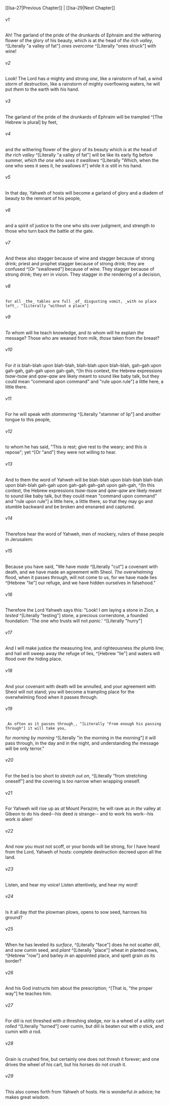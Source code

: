 ﻿---
aliases:
  - Isaiah 28
---

[[Isa-27|Previous Chapter]] | [[Isa-29|Next Chapter]]

###### v1
Ah! The garland of the pride of the drunkards of Ephraim
and _the_ withering flower of the glory of his beauty,
which _is_ at _the_ head of _the rich valley_, ^[Literally "a valley of fat"]
_ones overcome_ ^[Literally "ones struck"] with wine!

###### v2
Look! The Lord has _a_ mighty and strong _one_,
like a rainstorm of hail, a wind storm of destruction,
like a rainstorm of mighty overflowing waters,
he will put _them_ to the earth with _his_ hand.

###### v3
The garland of the pride of the drunkards of Ephraim
will be trampled ^[The Hebrew is plural] by feet,

###### v4
and _the_ withering flower of the glory of its beauty
which _is_ at _the_ head of _the rich valley_ ^[Literally "a valley of fat"]
will be like its early fig before summer,
_which the one who sees it swallows_ ^[Literally "Which, when the one who sees it sees it, he swallows it"] while it _is_ still in his hand.

###### v5
In that day, Yahweh of hosts will become a garland of glory
and a diadem of beauty to the remnant of his people,

###### v6
and a spirit of justice to the one who sits over judgment,
and strength _to_ those who turn back _the_ battle _at the_ gate.

###### v7
And these also stagger because of wine
and stagger because of strong drink;
priest and prophet stagger because of strong drink;
they are confused ^[Or "swallowed"] because of wine.
They stagger because of strong drink;
they err in vision.
They stagger _in the_ rendering of a decision,

###### v8
    for all _the_ tables are full _of_ disgusting vomit, _with no place left_. ^[Literally "without a place"]

###### v9
_To_ whom will he teach knowledge,
and _to_ whom will he explain _the_ message?
Those who are weaned from milk,
_those_ taken from _the_ breast?

###### v10
For _it is_ blah-blah upon blah-blah,
blah-blah upon blah-blah,
gah-gah upon gah-gah,
gah-gah upon gah-gah, ^[In this context, the Hebrew expressions _tsaw-tsaw_ and _qaw-qaw_ are likely meant to sound like baby talk, but they could mean "command upon command" and "rule upon rule"]
a little here, a little there.

###### v11
For he will speak with _stammering_ ^[Literally "stammer of lip"] and another tongue to this people,

###### v12
to whom he has said,
"This _is_ rest; give rest to the weary;
and this _is_ repose"; yet ^[Or "and"] they were not willing to hear.

###### v13
And to them the word of Yahweh will be
blah-blah upon blah-blah
blah-blah upon blah-blah
gah-gah upon gah-gah
gah-gah upon gah-gah, ^[In this context, the Hebrew expressions _tsaw-tsaw_ and _qaw-qaw_ are likely meant to sound like baby talk, but they could mean "command upon command" and "rule upon rule"]
a little here, a little there,
so that they may go and stumble backward
and be broken and ensnared and captured.

###### v14
Therefore hear the word of Yahweh, men of mockery,
rulers of these people in Jerusalem:

###### v15
Because you have said,
"We have _made_ ^[Literally "cut"] a covenant with death,
and we have made an agreement with Sheol.
_The_ overwhelming flood, when it passes through, will not come to us,
for we have made lies ^[Hebrew "lie"] our refuge,
and we have hidden ourselves in falsehood."

###### v16
Therefore the Lord Yahweh says this:
"Look! I _am_ laying a stone in Zion,
a _tested_ ^[Literally "testing"] stone,
a precious cornerstone,
a founded foundation:
'The one who trusts will not _panic_.' ^[Literally "hurry"]

###### v17
And I will make justice _the_ measuring line,
and righteousness _the_ plumb line;
and hail will sweep away _the_ refuge of lies, ^[Hebrew "lie"]
and waters will flood over _the_ hiding place.

###### v18
And your covenant with death will be annulled,
and your agreement with Sheol will not stand;
you will become a trampling place for the overwhelming flood when it passes through.

###### v19
    _As often as it passes through_, ^[Literally "From enough his passing through"] it will take you,
for _morning by morning_ ^[Literally "in the morning in the morning"] it will pass through,
in the day and in the night,
and understanding _the_ message will be only terror."

###### v20
For the bed is too short _to stretch out on_, ^[Literally "from stretching oneself"]
and the covering is _too_ narrow when wrapping oneself.

###### v21
For Yahweh will rise up as _at_ Mount Perazim;
he will rave as _in the_ valley at Gibeon
to do his deed--his deed _is_ strange--
and to work his work--his work _is_ alien!

###### v22
And now you must not scoff,
or your bonds will be strong,
for I have heard from the Lord, Yahweh of hosts:
complete destruction
decreed upon all the land.

###### v23
Listen, and hear my voice!
Listen attentively, and hear my word!

###### v24
Is it all day _that_ the plowman plows,
opens to sow seed, harrows his ground?

###### v25
When he has leveled its _surface_, ^[Literally "face"] does he not scatter dill,
and sow cumin seed,
and _plant_ ^[Literally "place"] wheat _in_ planted rows, ^[Hebrew "row"]
and barley _in_ an appointed place,
and spelt grain _as_ its border?

###### v26
And his God instructs him about the prescription; ^[That is, "the proper way"]
he teaches him.

###### v27
For dill is not threshed with _a_ threshing sledge,
nor is a wheel of a utility cart _rolled_ ^[Literally "turned"] over cumin,
but dill is beaten out with _a_ stick,
and cumin with _a_ rod.

###### v28
Grain is crushed fine,
but certainly one does not thresh it forever;
and one drives the wheel of his cart,
but his horses do not crush it.

###### v29
This also comes forth from Yahweh of hosts.
He is wonderful _in_ advice;
he makes great wisdom.
